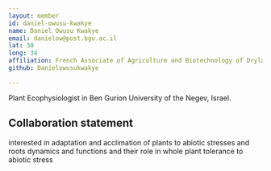 ```yaml
---
layout: member
id: daniel-owusu-kwakye
name: Daniel Owusu Kwakye
email: danielow@post.bgu.ac.il
lat: 30
long: 34
affiliation: French Associate of Agriculture and Biotechnology of Drylands, Ben-Gurion University of the Negev,Israel.
github: Danielowusukwakye

---
```


Plant Ecophysiologist in Ben Gurion University of the Negev, Israel. 

## Collaboration statement

interested in adaptation and acclimation of  plants to abiotic stresses and roots dynamics and functions and their role in whole plant tolerance to abiotic stress

